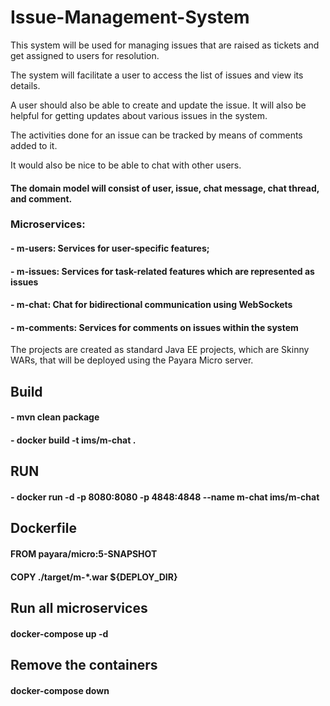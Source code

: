 # Issue-Management-System

This system will be used for managing issues that are raised as tickets and get assigned to users for resolution.

The system will facilitate a user to access the list of issues and view its details.
 
A user should also be able to create and update the issue. It will also be helpful for getting updates about various issues in the system. 

The activities done for an issue can be tracked by means of comments
added to it. 

It would also be nice to be able to chat with other users.

#### The domain model will consist of user, issue, chat message, chat thread, and comment.

### Microservices: 
#### - m-users: Services for user-specific features;
#### - m-issues: Services for task-related features which are represented as issues
#### - m-chat: Chat for bidirectional communication using WebSockets
#### - m-comments: Services for comments on issues within the system

The projects are created as standard Java EE projects, which are Skinny WARs, that will be deployed using the Payara Micro server.

## Build

#### - mvn clean package

#### - docker build -t ims/m-chat .

## RUN

#### - docker run -d -p 8080:8080 -p 4848:4848 --name m-chat ims/m-chat 


## Dockerfile

#### FROM payara/micro:5-SNAPSHOT

#### COPY ./target/m-*.war ${DEPLOY_DIR}




## Run all microservices

#### docker-compose up -d

## Remove the containers 

#### docker-compose down

